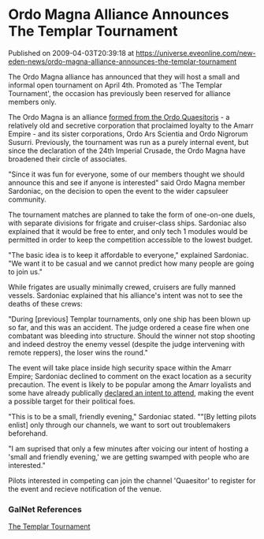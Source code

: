 # Ordo Magna Alliance Announces The Templar Tournament
Published on 2009-04-03T20:39:18 at https://universe.eveonline.com/new-eden-news/ordo-magna-alliance-announces-the-templar-tournament

The Ordo Magna alliance has announced that they will host a small and informal open tournament on April 4th. Promoted as 'The Templar Tournament', the occasion has previously been reserved for alliance members only.

The Ordo Magna is an alliance [formed from the Ordo Quaesitoris](http://www.eve-ic.net/media/igbd/igbd.php?faction=ic&url=http%3A%2F%2Fwww.eveonline.com%2Fingameboard.asp%3Fa%3Dtopic%26threadID%3D989467) \- a relatively old and secretive corporation that proclaimed loyalty to the Amarr Empire - and its sister corporations, Ordo Ars Scientia and Ordo Nigrorum Susurri. Previously, the tournament was run as a purely internal event, but since the declaration of the 24th Imperial Crusade, the Ordo Magna have broadened their circle of associates.

"Since it was fun for everyone, some of our members thought we should announce this and see if anyone is interested" said Ordo Magna member Sardoniac, on the decision to open the event to the wider capsuleer community.

The tournament matches are planned to take the form of one-on-one duels, with separate divisions for frigate and cruiser-class ships. Sardoniac also explained that it would be free to enter, and only tech 1 modules would be permitted in order to keep the competition accessible to the lowest budget.

"The basic idea is to keep it affordable to everyone," explained Sardoniac. "We want it to be casual and we cannot predict how many people are going to join us."

While frigates are usually minimally crewed, cruisers are fully manned vessels. Sardoniac explained that his alliance's intent was not to see the deaths of these crews:

"During [previous] Templar tournaments, only one ship has been blown up so far, and this was an accident. The judge ordered a cease fire when one combatant was bleeding into structure. Should the winner not stop shooting and indeed destroy the enemy vessel (despite the judge intervening with remote reppers), the loser wins the round."

The event will take place inside high security space within the Amarr Empire; Sardoniac declined to comment on the exact location as a security precaution. The event is likely to be popular among the Amarr loyalists and some have already publically [declared an intent to attend](http://www.eve-ic.net/media/igbd/igbd.php?faction=ic&url=http%3A%2F%2Fwww.eveonline.com%2Fingameboard.asp%3Fa%3Dtopic%26threadID%3D1041204), making the event a possible target for their political foes.

"This is to be a small, friendly evening," Sardoniac stated. ""[By letting pilots enlist] only through our channels, we want to sort out troublemakers beforehand.

"I am suprised that only a few minutes after voicing our intent of hosting a 'small and friendly evening,' we are getting swamped with people who are interested."

Pilots interested in competing can join the channel 'Quaesitor' to register for the event and recieve notification of the venue.

### GalNet References

[The Templar Tournament](http://www.eve-ic.net/media/igbd/igbd.php?faction=ic&url=http%3A%2F%2Fwww.eveonline.com%2Fingameboard.asp%3Fa%3Dtopic%26threadID%3D1041204)
